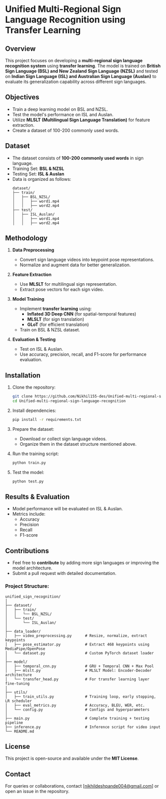 # Unified Multi-Regional Sign Language Recognition using Transfer Learning

## Overview

This project focuses on developing a **multi-regional sign language recognition system** using **transfer learning**. The model is trained on **British Sign Language (BSL) and New Zealand Sign Language (NZSL)** and tested on **Indian Sign Language (ISL) and Australian Sign Language (Auslan)** to evaluate its generalization capability across different sign languages.

## Objectives

- Train a deep learning model on BSL and NZSL.
- Test the model's performance on ISL and Auslan.
- Utilize **MLSLT (Multilingual Sign Language Translation)** for feature extraction.
- Create a dataset of 100-200 commonly used words.

## Dataset

- The dataset consists of **100-200 commonly used words** in sign language.
- Training Set: **BSL & NZSL**
- Testing Set: **ISL & Auslan**
- Data is organized as follows:
  ```
  dataset/
  ├── train/
  │   ├── BSL_NZSL/
  │   │   ├── word1.mp4
  │   │   ├── word2.mp4
  ├── test/
  │   ├── ISL_Auslan/
  │   │   ├── word1.mp4
  │   │   ├── word2.mp4
  ```

## Methodology

1. **Data Preprocessing**

   - Convert sign language videos into keypoint pose representations.
   - Normalize and augment data for better generalization.

2. **Feature Extraction**

   - Use **MLSLT** for multilingual sign representation.
   - Extract pose vectors for each sign video.

3. **Model Training**

   - Implement **transfer learning** using:
     - **Inflated 3D Deep CNN** (for spatial-temporal features)
     - **MLSLT** (for sign translation)
     - **GLoT** (for efficient translation)
   - Train on BSL & NZSL dataset.

4. **Evaluation & Testing**

   - Test on ISL & Auslan.
   - Use accuracy, precision, recall, and F1-score for performance evaluation.

## Installation

1. Clone the repository:

   ```bash
   git clone https://github.com/Nikhil155-des/Unified-multi-regional-sign-language-recognition.git
   cd Unified-multi-regional-sign-language-recognition
   ```

2. Install dependencies:

   ```bash
   pip install -r requirements.txt
   ```

3. Prepare the dataset:

   - Download or collect sign language videos.
   - Organize them in the dataset structure mentioned above.

4. Run the training script:

   ```bash
   python train.py
   ```

5. Test the model:

   ```bash
   python test.py
   ```

## Results & Evaluation

- Model performance will be evaluated on ISL & Auslan.
- Metrics include:
  - Accuracy
  - Precision
  - Recall
  - F1-score

## Contributions

- Feel free to **contribute** by adding more sign languages or improving the model architecture.
- Submit a pull request with detailed documentation.

### Project Structure:
```
unified_sign_recognition/
│
├── dataset/
│   ├── train/
│   │   └── BSL_NZSL/
│   └── test/
│       └── ISL_Auslan/
│
├── data_loader/
│   ├── video_preprocessing.py      # Resize, normalize, extract keypoints
│   ├── pose_estimator.py           # Extract 468 keypoints using MediaPipe/OpenPose
│   └── dataset.py                  # Custom PyTorch dataset loader
│
├── model/
│   ├── temporal_cnn.py             # GRU + Temporal CNN + Max Pool
│   ├── mlslt.py                    # MLSLT Model: Encoder-Decoder architecture
│   └── transfer_head.py            # For transfer learning layer fine-tuning
│
├── utils/
│   ├── train_utils.py              # Training loop, early stopping, LR scheduler
│   ├── eval_metrics.py             # Accuracy, BLEU, WER, etc.
│   └── config.py                   # Configs and hyperparameters
│
├── main.py                         # Complete training + testing pipeline
├── inference.py                    # Inference script for video input
└── README.md

```
## License

This project is open-source and available under the **MIT License**.

## Contact

For queries or collaborations, contact [nikhildeshpande004@gmail.com] or open an issue in the repository.

